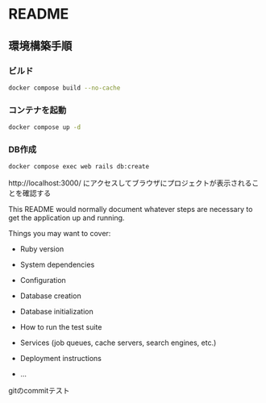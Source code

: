 # README

## 環境構築手順

### ビルド
```bash
docker compose build --no-cache
```

### コンテナを起動
```bash
docker compose up -d
```

### DB作成
```bash
docker compose exec web rails db:create
```

http://localhost:3000/ にアクセスしてブラウザにプロジェクトが表示されることを確認する

This README would normally document whatever steps are necessary to get the
application up and running.

Things you may want to cover:

* Ruby version

* System dependencies

* Configuration

* Database creation

* Database initialization

* How to run the test suite

* Services (job queues, cache servers, search engines, etc.)

* Deployment instructions

* ...




gitのcommitテスト